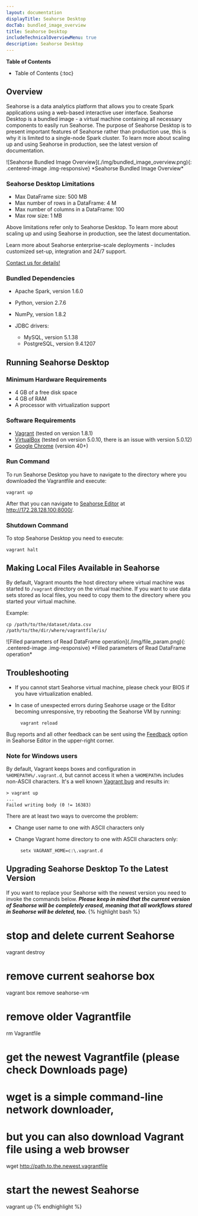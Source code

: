 ```yaml
---
layout: documentation
displayTitle: Seahorse Desktop
docTab: bundled_image_overview
title: Seahorse Desktop
includeTechnicalOverviewMenu: true
description: Seahorse Desktop
---
```



**Table of Contents**

* Table of Contents
{:toc}

## Overview

Seahorse is a data analytics platform that allows you to create Spark applications using a web-based interactive user interface.
Seahorse Desktop is a bundled image - a virtual machine containing all necessary components to easily run Seahorse.
The purpose of Seahorse Desktop is to present important features of Seahorse rather than
production use, this is why it is limited to a single-node Spark cluster.
To learn more about scaling up and using Seahorse in production, see the latest version of documentation.

<div class="centered-container" markdown="1">
  ![Seahorse Bundled Image Overview](./img/bundled_image_overview.png){: .centered-image .img-responsive}
  *Seahorse Bundled Image Overview*
</div>



### Seahorse Desktop Limitations

* Max DataFrame size: 500 MB
* Max number of rows in a DataFrame: 4 M
* Max number of columns in a DataFrame: 100
* Max row size: 1 MB

Above limitations refer only to Seahorse Desktop.
To learn more about scaling up and using Seahorse in production,
see the latest documentation.


<div class="contact-block">
	<div class="contact-info">
		<p>Learn more about Seahorse enterprise-scale deployments
		- includes customized set-up, integration and 24/7 support.</p>
	</div>
	<div class="contact-block-container">
		<div class="contact-block-button">
			<a target="_blank" href="http://deepsense.io/about-us/contact/#contact-form-anchor">
			Contact us for details!
			</a>
		</div>
	</div>
</div>

### Bundled Dependencies

* Apache Spark, version 1.6.0
* Python, version 2.7.6
* NumPy, version 1.8.2
* JDBC drivers:

    -   MySQL, version 5.1.38
    -   PostgreSQL, version 9.4.1207


## Running Seahorse Desktop

### Minimum Hardware Requirements
* 4 GB of a free disk space
* 4 GB of RAM
* A processor with virtualization support

### Software Requirements
* <a target="_blank" href="https://www.vagrantup.com/">Vagrant</a> (tested on version 1.8.1)
* <a target="_blank" href="https://www.virtualbox.org/">VirtualBox</a> (tested on version 5.0.10, there is an issue with version 5.0.12)
* <a target="_blank" href="https://www.google.com/chrome/">Google Chrome</a> (version 40+)

### Run Command
To run Seahorse Desktop you have to navigate to the directory where you downloaded the Vagrantfile and execute:

    vagrant up

After that you can navigate to <a target="_blank" href="{{ site.SEAHORSE_EDITOR_ADDRESS }}">Seahorse Editor</a>
at <a target="_blank" href="http://172.28.128.100:8000/">http://172.28.128.100:8000/</a>.

### Shutdown Command
To stop Seahorse Desktop you need to execute:

    vagrant halt

## Making Local Files Available in Seahorse
By default, Vagrant mounts the host directory where virtual machine was started to `/vagrant` directory on the virtual machine.
If you want to use data sets stored as local files, you need to copy them to the directory where you started your virtual machine.

Example:

    cp /path/to/the/dataset/data.csv /path/to/the/dir/where/vagrantfile/is/

<div class="centered-container" markdown="1">
  ![Filled parameters of Read DataFrame operation](./img/file_param.png){: .centered-image .img-responsive}
  *Filled parameters of Read DataFrame operation*
</div>



## Troubleshooting
* If you cannot start Seahorse virtual machine, please check your BIOS if you have virtualization enabled.
* In case of unexpected errors during Seahorse usage or the Editor becoming unresponsive,
try rebooting the Seahorse VM by running:

        vagrant reload

Bug reports and all other feedback can be sent using the
<a target="_blank" href="http://feedback.seahorse.deepsense.io">Feedback</a>
option in Seahorse Editor in the upper-right corner.

### Note for Windows users

By default, Vagrant keeps boxes and configuration in `%HOMEPATH%/.vagrant.d`,
but cannot access it when a `%HOMEPATH%` includes non-ASCII characters.
It's a well known <a target="_blank" href="https://github.com/mitchellh/vagrant/issues/4966">Vagrant bug</a> and results in:

    > vagrant up
    ...
    Failed writing body (0 != 16383)

There are at least two ways to overcome the problem:

* Change user name to one with ASCII characters only
* Change Vagrant home directory to one with ASCII characters only:

        setx VAGRANT_HOME=c:\.vagrant.d

## Upgrading Seahorse Desktop To the Latest Version
If you want to replace your Seahorse with the newest version you need to invoke
the commands below. ***Please keep in mind that the current version of Seahorse will be
completely erased, meaning that all workflows stored in Seahorse will be deleted, too.***
{% highlight bash %}
# stop and delete current Seahorse
vagrant destroy
# remove current seahorse box
vagrant box remove seahorse-vm
# remove older Vagrantfile
rm Vagrantfile
# get the newest Vagrantfile (please check Downloads page)
# wget is a simple command-line network downloader,
# but you can also download Vagrant file using a web browser
wget http://path.to.the.newest.vagrantfile
# start the newest Seahorse
vagrant up
{% endhighlight %}
